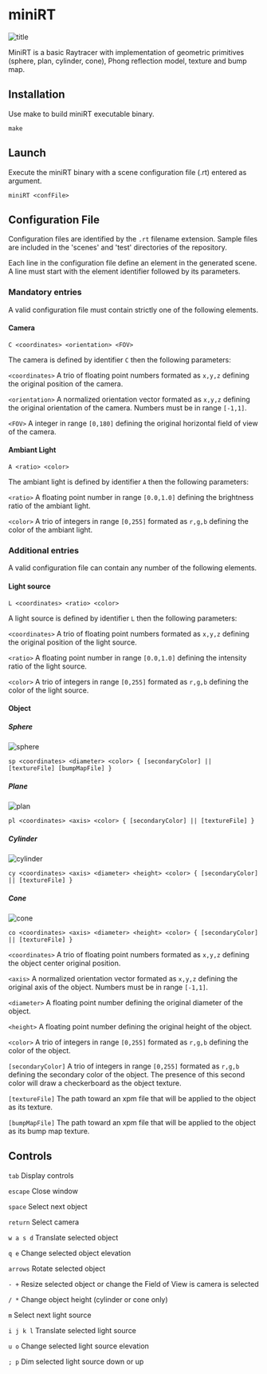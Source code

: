 # miniRT

![title](/assets/readme_pictures/title.png)

MiniRT is a basic Raytracer with implementation of geometric primitives (sphere, plan, cylinder, cone), Phong reflection model, texture and bump map.


## Installation

Use make to build miniRT executable binary.

```
make
```


## Launch

Execute the miniRT binary with a scene configuration file (.rt) entered as argument.

```
miniRT <confFile>
```

## Configuration File

Configuration files are identified by the `.rt` filename extension. Sample files are included in the 'scenes' and 'test' directories of the repository.

Each line in the configuration file define an element in the generated scene. A line must start with the element identifier followed by its parameters.

### Mandatory entries

A valid configuration file must contain strictly one of the following elements.

#### Camera

```
C <coordinates> <orientation> <FOV>
```
The camera is defined by identifier `C` then the following parameters:

`<coordinates>` A trio of floating point numbers formated as `x,y,z` defining the original position of the camera.

`<orientation>` A normalized orientation vector formated as `x,y,z` defining the original orientation of the camera. Numbers must be in range `[-1,1]`.

`<FOV>` A integer in range `[0,180]` defining the original horizontal field of view of the camera.

#### Ambiant Light

```
A <ratio> <color>
```
The ambiant light is defined by identifier `A` then the following parameters:

`<ratio>` A floating point number in range `[0.0,1.0]` defining the brightness ratio of the ambiant light.

`<color>` A trio of integers in range `[0,255]` formated as `r,g,b` defining the color of the ambiant light.

### Additional entries

A valid configuration file can contain any number of the following elements.

#### Light source

```
L <coordinates> <ratio> <color>
```
A light source is defined by identifier `L` then the following parameters:

`<coordinates>` A trio of floating point numbers formated as `x,y,z` defining the original position of the light source.

`<ratio>` A floating point number in range `[0.0,1.0]` defining the intensity ratio of the light source.

`<color>` A trio of integers in range `[0,255]` formated as `r,g,b` defining the color of the light source.

#### Object

##### Sphere

![sphere](/assets/readme_pictures/sphere.png)

```
sp <coordinates> <diameter> <color> { [secondaryColor] || [textureFile] [bumpMapFile] }
```

##### Plane

![plan](/assets/readme_pictures/plan.png)

```
pl <coordinates> <axis> <color> { [secondaryColor] || [textureFile] }
```

##### Cylinder

![cylinder](/assets/readme_pictures/cylinder.png)

```
cy <coordinates> <axis> <diameter> <height> <color> { [secondaryColor] || [textureFile] }
```

##### Cone

![cone](/assets/readme_pictures/cone.png)

```
co <coordinates> <axis> <diameter> <height> <color> { [secondaryColor] || [textureFile] }
```

`<coordinates>` A trio of floating point numbers formated as `x,y,z` defining the object center original position.

`<axis>` A normalized orientation vector formated as `x,y,z` defining the original axis of the object. Numbers must be in range `[-1,1]`.

`<diameter>` A floating point number defining the original diameter of the object.

`<height>` A floating point number defining the original height of the object.

`<color>` A trio of integers in range `[0,255]` formated as `r,g,b` defining the color of the object.

`[secondaryColor]` A trio of integers in range `[0,255]` formated as `r,g,b` defining the secondary color of the object. The presence of this second color will draw a checkerboard as the object texture.

`[textureFile]` The path toward an xpm file that will be applied to the object as its texture.

`[bumpMapFile]` The path toward an xpm file that will be applied to the object as its bump map texture.


## Controls

`tab` Display controls

`escape` Close window

`space` Select next object

`return` Select camera

`w a s d` Translate selected object

`q e` Change selected object elevation

`arrows` Rotate selected object

`- +` Resize selected object or change the Field of View is camera is selected

`/ *` Change object height (cylinder or cone only)

`m` Select next light source

`i j k l` Translate selected light source

`u o` Change selected light source elevation

`; p` Dim selected light source down or up

